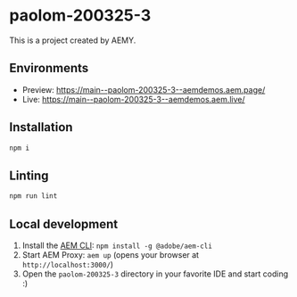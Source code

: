 # paolom-200325-3

This is a project created by AEMY.

## Environments

- Preview: https://main--paolom-200325-3--aemdemos.aem.page/
- Live: https://main--paolom-200325-3--aemdemos.aem.live/

## Installation

```sh
npm i
```

## Linting

```sh
npm run lint
```

## Local development

1. Install the [AEM CLI](https://github.com/adobe/helix-cli): `npm install -g @adobe/aem-cli`
1. Start AEM Proxy: `aem up` (opens your browser at `http://localhost:3000/`)
1. Open the `paolom-200325-3` directory in your favorite IDE and start coding :)